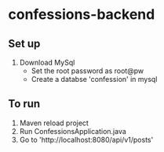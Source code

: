 # confessions-backend

## Set up
1. Download MySql
    - Set the root password as root@pw
    - Create a databse 'confession' in mysql

## To run
1. Maven reload project
2. Run ConfessionsApplication.java
3. Go to 'http://localhost:8080/api/v1/posts'
